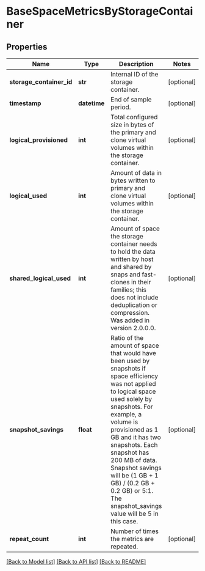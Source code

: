 # BaseSpaceMetricsByStorageContainer

## Properties
Name | Type | Description | Notes
------------ | ------------- | ------------- | -------------
**storage_container_id** | **str** | Internal ID of the storage container. | [optional] 
**timestamp** | **datetime** | End of sample period. | [optional] 
**logical_provisioned** | **int** | Total configured size in bytes of the primary and clone virtual volumes within the storage container. | [optional] 
**logical_used** | **int** | Amount of data in bytes written to primary and clone virtual volumes within the storage container. | [optional] 
**shared_logical_used** | **int** | Amount of space the storage container needs to hold the data written by host and shared by snaps and fast-clones in their families; this does not include deduplication or compression. Was added in version 2.0.0.0. | [optional] 
**snapshot_savings** | **float** | Ratio of the amount of space that would have been used by snapshots if space efficiency was not applied to logical space used solely by snapshots. For example, a volume is provisioned as 1 GB and it has two snapshots. Each snapshot has 200 MB of data. Snapshot savings will be (1 GB + 1 GB) / (0.2 GB + 0.2 GB) or 5:1. The snapshot_savings value will be 5 in this case. | [optional] 
**repeat_count** | **int** | Number of times the metrics are repeated. | [optional] 

[[Back to Model list]](../README.md#documentation-for-models) [[Back to API list]](../README.md#documentation-for-api-endpoints) [[Back to README]](../README.md)


